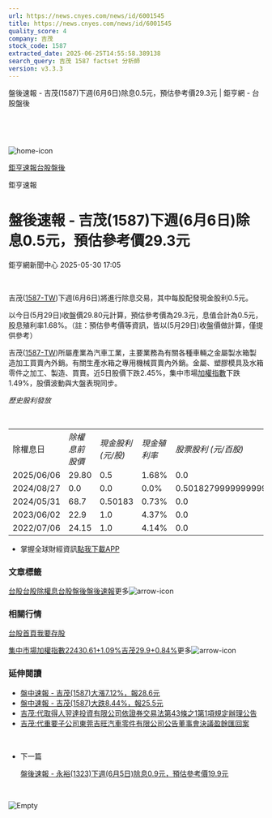 ```yaml
---
url: https://news.cnyes.com/news/id/6001545
title: https://news.cnyes.com/news/id/6001545
quality_score: 4
company: 吉茂
stock_code: 1587
extracted_date: 2025-06-25T14:55:58.389138
search_query: 吉茂 1587 factset 分析師
version: v3.3.3
---
```


盤後速報 - 吉茂(1587)下週(6月6日)除息0.5元，預估參考價29.3元 | 鉅亨網 - 台股盤後

‌

‌

![home-icon](/assets/icons/breadCrumb/symbol-icon-home.svg)

[鉅亨速報](/news/cat/anue_live)[台股盤後](/news/cat/tw_afterhours)

鉅亨速報

# 盤後速報 - 吉茂(1587)下週(6月6日)除息0.5元，預估參考價29.3元

鉅亨網新聞中心 2025-05-30 17:05

‌

吉茂([1587-TW](https://www.cnyes.com/twstock/1587))下週(6月6日)將進行除息交易，其中每股配發現金股利0.5元。

以今日(5月29日)收盤價29.80元計算，預估參考價為29.3元，息值合計為0.5元，股息殖利率1.68%。（註：預估參考價等資訊，皆以(5月29日)收盤價做計算，僅提供參考）

吉茂([1587-TW](https://www.cnyes.com/twstock/1587))所屬產業為汽車工業，主要業務為有關各種車輛之金屬製水箱製造加工買賣內外銷。有關生產水箱之專用機械買賣內外銷。金屬、塑膠模具及水箱零件之加工、製造、買賣。近5日股價下跌2.45%，集中市場[加權指數](https://invest.cnyes.com/index/TWS/TSE01)下跌1.49%，股價波動與大盤表現同步。

*歷史股利發放*

‌

|  |  |  |  |  |
| --- | --- | --- | --- | --- |
| 除權息日 | *除權息前股價* | *現金股利 (元/股)* | *現金殖利率* | *股票股利 (元/百股)* |
| 2025/06/06 | 29.80 | 0.5 | 1.68% | 0.0 |
| 2024/08/27 | 0.0 | 0.0 | 0.0% | 0.5018279999999999 |
| 2024/05/31 | 68.7 | 0.50183 | 0.73% | 0.0 |
| 2023/06/02 | 22.9 | 1.0 | 4.37% | 0.0 |
| 2022/07/06 | 24.15 | 1.0 | 4.14% | 0.0 |

* 掌握全球財經資訊[點我下載APP](http://www.cnyes.com/app/?utm_source=mweb&utm_medium=HamMenuBanner&utm_campaign=fixed&utm_content=entr)

### 文章標籤

[台股](https://news.cnyes.com/tag/台股 "台股")[台股除權息](https://news.cnyes.com/tag/台股除權息 "台股除權息")[台股盤後](https://news.cnyes.com/tag/台股盤後 "台股盤後")[盤後速報](https://news.cnyes.com/tag/盤後速報 "盤後速報")更多![arrow-icon](/assets/icons/arrows/arrow-down.svg)

### 相關行情

[台股首頁](https://www.cnyes.com/twstock)[我要存股](https://supr.link/8OHaU)

[集中市場加權指數22430.61+1.09%](https://invest.cnyes.com/index/TWS/TSE01)[吉茂29.9+0.84%](https://www.cnyes.com/twstock/1587)更多![arrow-icon](/assets/icons/arrows/arrow-down.svg)

### 延伸閱讀

* [盤中速報 - 吉茂(1587)大漲7.12%，報28.6元](/news/id/5939360)
* [盤中速報 - 吉茂(1587)大跌8.44%，報25.5元](/news/id/5926229)
* [吉茂:代取得人翌達投資有限公司依證券交易法第43條之1第1項規定辦理公告](/news/id/5978975)
* [吉茂:代重要子公司東莞吉旺汽車零件有限公司公告董事會決議盈餘匯回案](/news/id/5975058)

‌

* 下一篇

  [盤後速報 - 永裕(1323)下週(6月5日)除息0.9元，預估參考價19.9元](/news/id/6000051)

‌

![Empty](/assets/icons/skeleton/empty-image.svg)

‌